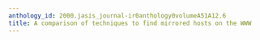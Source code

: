 ```yaml
---
anthology_id: 2000.jasis_journal-ir0anthology0volumeA51A12.6
title: A comparison of techniques to find mirrored hosts on the WWW
---
```

